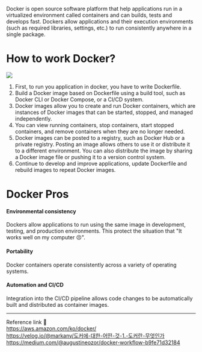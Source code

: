 Docker is open source software platform that help applications run in a virtualized environment called containers and can builds, tests and develops fast. Dockers allow applications and their execution environments (such as required libraries, settings, etc.) to run consistently anywhere in a single package.
# How to work Docker?
![](https://miro.medium.com/v2/resize:fit:1400/format:webp/1*uuZ-h5EH76LOtJ614z-qDA.png)                
1. First, to run you application in docker, you have to write Dockerfile.
2. Build a Docker image based on Dockerfile using a build tool, such as Docker CLI or Docker Compose, or a CI/CD system.
3. Docker images allow you to create and run Docker containers, which are instances of Docker images that can be started, stopped, and managed independently.
4. You can view running containers, stop containers, start stopped containers, and remove containers when they are no longer needed.
5. Docker images can be posted to a registry, such as Docker Hub or a private registry. Posting an image allows others to use it or distribute it to a different environment. You can also distribute the image by sharing a Docker image file or pushing it to a version control system.
6. Continue to develop and improve applications, update Dockerfile and rebuild images to repeat Docker images.
# Docker Pros
#### Environmental consistency
Dockers allow applications to run using the same image in development, testing, and production environments. This protect the situation that "It works well on my computer 😣".
#### Portability
Docker containers operate consistently across a variety of operating systems.
#### Automation and CI/CD
Integration into the CI/CD pipeline allows code changes to be automatically built and distributed as container images.

---
Reference link 🙂    
https://aws.amazon.com/ko/docker/             
https://velog.io/@markany/도커에-대한-어떤-것-1.-도커란-무엇인가              
https://medium.com/@augustineozor/docker-workflow-b9fe71d32184